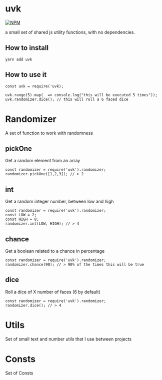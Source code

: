 # uvk
[![NPM](https://nodei.co/npm/uvk.png?downloads=true&downloadRank=true&stars=true)](https://nodei.co/npm/uvk/)


a small set of shared js utility functions, with no dependencies.
## How to install
```
yarn add uvk
```
## How to use it
```
const uvk = require('uvk);

uvk.range(5).map(_ => console.log("this will be executed 5 times"));
uvk.randomizer.dice(); // this will roll a 6 faced dice
```

# Randomizer
A set of function to work with randomness

## pickOne
Get a random element from an array
```
const randomizer = require('uvk').randomizer;
randomizer.pickOne([1,2,3]); // > 2
```

## int
Get a random integer number, between low and high
```
const randomizer = require('uvk').randomizer;
const LOW = 2;
const HIGH = 8;
randomizer.int(LOW, HIGH); // > 4
```

## chance
Get a boolean related to a chance in percentage
```
const randomizer = require('uvk').randomizer;
randomizer.chance(90); // > 90% of the times this will be true
```

## dice
Roll a dice of X number of faces (6 by default)
```
const randomizer = require('uvk').randomizer;
randomizer.dice(); // > 4
```

# Utils
Set of small text and number utils that I use between projects

# Consts
Set of Consts
